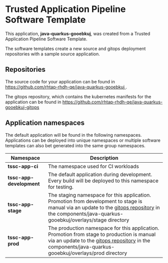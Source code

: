 # Trusted Application Pipeline Software Template

This application, **java-quarkus-gooebkuj**, was created from a Trusted Application Pipeline Software Template.

The software templates create a new source and gitops deployment repositories with a sample source application. 

## Repositories

The source code for your application can be found in [https://github.com/rhtap-rhdh-qe/java-quarkus-gooebkuj ](https://github.com/rhtap-rhdh-qe/java-quarkus-gooebkuj ).
 
The gitops repository, which contains the kubernetes manifests for the application can be found in 
[https://github.com/rhtap-rhdh-qe/java-quarkus-gooebkuj-gitops ](https://github.com/rhtap-rhdh-qe/java-quarkus-gooebkuj-gitops ) 

## Application namespaces 

The default application will be found in the following namespaces. Applications can be deployed into unique namespaces or multiple software templates can also bet generated into the same group namespaces.  

|  Namespace   |  Description   |  
| -------- | -------- |
| **tssc-app-ci** | The namespace used for CI workloads |
| **tssc-app-development** | The default application during development. Every build will be deployed to this namespace for testing. |
| **tssc-app-stage** | The staging namespace for this application. Promotion from development to stage is manual via an update to the [gitops repository](https://github.com/rhtap-rhdh-qe/java-quarkus-gooebkuj-gitops ) in the components/java-quarkus-gooebkuj/overlays/stage directory |
| **tssc-app-prod** | The production namespace for this application. Promotion from stage to production is manual via an update to the [gitops repository](https://github.com/rhtap-rhdh-qe/java-quarkus-gooebkuj-gitops ) in the components/java-quarkus-gooebkuj/overlays/prod directory |